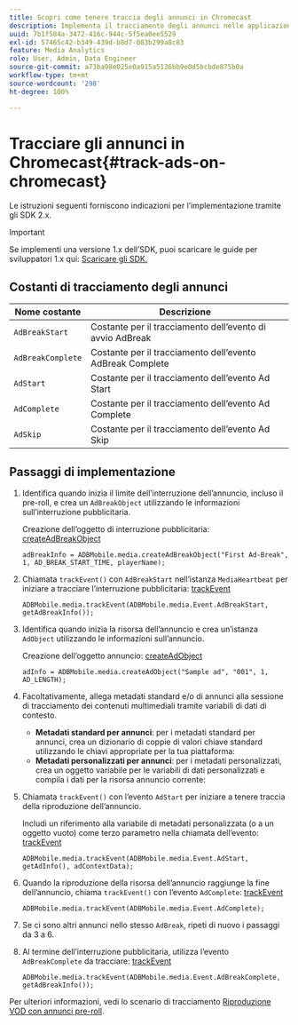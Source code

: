 ```yaml
---
title: Scopri come tenere traccia degli annunci in Chromecast
description: Implementa il tracciamento degli annunci nelle applicazioni Chromecast tramite Media SDK.
uuid: 7b1f584a-3472-416c-944c-5f5ea0ee5529
exl-id: 57465c42-b349-439d-b8d7-083b299a8c83
feature: Media Analytics
role: User, Admin, Data Engineer
source-git-commit: a73ba98e025e0a915a5136bb9e0d5bcbde875b0a
workflow-type: tm+mt
source-wordcount: '298'
ht-degree: 100%

---
```


# Tracciare gli annunci in Chromecast{#track-ads-on-chromecast}

Le istruzioni seguenti forniscono indicazioni per l’implementazione tramite gli SDK 2.x.

>[!IMPORTANT]
>
>Se implementi una versione 1.x dell’SDK, puoi scaricare le guide per sviluppatori 1.x qui: [Scaricare gli SDK.](/help/getting-started/download-sdks.md)

## Costanti di tracciamento degli annunci

| Nome costante | Descrizione   |
|---|---|
| `AdBreakStart` | Costante per il tracciamento dell’evento di avvio AdBreak |
| `AdBreakComplete` | Costante per il tracciamento dell’evento AdBreak Complete |
| `AdStart` | Costante per il tracciamento dell’evento Ad Start |
| `AdComplete` | Costante per il tracciamento dell’evento Ad Complete |
| `AdSkip` | Costante per il tracciamento dell’evento Ad Skip |

## Passaggi di implementazione

1. Identifica quando inizia il limite dell’interruzione dell’annuncio, incluso il pre-roll, e crea un `AdBreakObject` utilizzando le informazioni sull’interruzione pubblicitaria.

   Creazione dell’oggetto di interruzione pubblicitaria: [createAdBreakObject](https://adobe-marketing-cloud.github.io/media-sdks/reference/chromecast/ADBMobile.media.html#.createAdBreakObject)

   ```
   adBreakInfo = ADBMobile.media.createAdBreakObject("First Ad-Break", 1, AD_BREAK_START_TIME, playerName);
   ```

1. Chiamata `trackEvent()` con `AdBreakStart` nell’istanza `MediaHeartbeat` per iniziare a tracciare l’interruzione pubblicitaria: [trackEvent](https://adobe-marketing-cloud.github.io/media-sdks/reference/chromecast/ADBMobile.media.html#.trackEvent)

   ```
   ADBMobile.media.trackEvent(ADBMobile.media.Event.AdBreakStart, getAdBreakInfo());
   ```

1. Identifica quando inizia la risorsa dell’annuncio e crea un’istanza `AdObject` utilizzando le informazioni sull’annuncio.

   Creazione dell’oggetto annuncio: [createAdObject](https://adobe-marketing-cloud.github.io/media-sdks/reference/chromecast/ADBMobile.media.html#.createAdObject)

   ```
   adInfo = ADBMobile.media.createAdObject("Sample ad", "001", 1, AD_LENGTH);
   ```

1. Facoltativamente, allega metadati standard e/o di annunci alla sessione di tracciamento dei contenuti multimediali tramite variabili di dati di contesto.

   * **Metadati standard per annunci**: per i metadati standard per annunci, crea un dizionario di coppie di valori chiave standard utilizzando le chiavi appropriate per la tua piattaforma:
   * **Metadati personalizzati per annunci**: per i metadati personalizzati, crea un oggetto variabile per le variabili di dati personalizzati e compila i dati per la risorsa annuncio corrente:

1. Chiamata `trackEvent()` con l’evento `AdStart` per iniziare a tenere traccia della riproduzione dell’annuncio.

   Includi un riferimento alla variabile di metadati personalizzata (o a un oggetto vuoto) come terzo parametro nella chiamata dell’evento: [trackEvent](https://adobe-marketing-cloud.github.io/media-sdks/reference/chromecast/ADBMobile.media.html#.trackEvent)

   ```
   ADBMobile.media.trackEvent(ADBMobile.media.Event.AdStart, getAdInfo(), adContextData);
   ```

1. Quando la riproduzione della risorsa dell’annuncio raggiunge la fine dell’annuncio, chiama `trackEvent()` con l’evento `AdComplete`: [trackEvent](https://adobe-marketing-cloud.github.io/media-sdks/reference/chromecast/ADBMobile.media.html#.trackEvent)

   ```
   ADBMobile.media.trackEvent(ADBMobile.media.Event.AdComplete);
   ```

1. Se ci sono altri annunci nello stesso `AdBreak`, ripeti di nuovo i passaggi da 3 a 6.
1. Al termine dell’interruzione pubblicitaria, utilizza l’evento `AdBreakComplete` da tracciare: [trackEvent](https://adobe-marketing-cloud.github.io/media-sdks/reference/chromecast/ADBMobile.media.html#.trackEvent)

   ```
   ADBMobile.media.trackEvent(ADBMobile.media.Event.AdBreakComplete, getAdBreakInfo());
   ```

Per ulteriori informazioni, vedi lo scenario di tracciamento [Riproduzione VOD con annunci pre-roll](/help/use-cases/tracking-scenarios/vod-preroll-ads.md).
